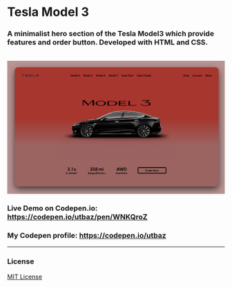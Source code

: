 # Tesla Model 3

### A minimalist hero section of the Tesla Model3 which provide features and order button. Developed with HTML and CSS.
<br/>
<img align="center" src="https://github.com/Uzafar90/Tesla_M3/blob/master/Tesla_m3.png"/>
<br/>

### Live Demo on Codepen.io:  https://codepen.io/utbaz/pen/WNKQroZ

### My Codepen profile:  https://codepen.io/utbaz

<hr/>

### License
[MIT License](LICENSE)
